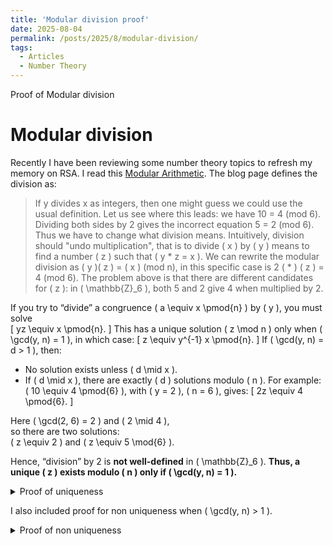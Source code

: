 ```yaml
---
title: 'Modular division proof'
date: 2025-08-04
permalink: /posts/2025/8/modular-division/
tags:
  - Articles
  - Number Theory
---
```

Proof of Modular division 

# Modular division
Recently I have been reviewing some number theory topics to refresh my memory on RSA. I read this [Modular Arithmetic](https://crypto.stanford.edu/pbc/notes/numbertheory/arith.html). The blog page defines the division as:

> If y divides x as integers, then one might guess we could use the usual definition. Let us see where this leads: we have 10 = 4 (mod 6). Dividing both sides by 2 gives the incorrect equation 5 = 2 (mod 6). Thus we have to change what division means. Intuitively, division should "undo multiplication", that is to divide \( x \) by \( y \) means to find a number \( z \) such that \( y * z = x \). We can rewrite the modular division as \( y \)\( z \) = \( x \) (mod n), in this specific case is 2 \( * \) \( z \) = 4 (mod 6).  The problem above is that there are different candidates for \( z \): in \( \mathbb{Z}_6 \), both 5 and 2 give 4 when multiplied by 2.

If you try to “divide” a congruence  \( a \equiv x \pmod{n} \)  by \( y \), you must solve  
\[
yz \equiv x \pmod{n}.
\]
This has a unique solution \( z \mod n \) only when \( \gcd(y, n) = 1 \), in which case:
\[
z \equiv y^{-1} x \pmod{n}.
\]
If \( \gcd(y, n) = d > 1 \), then:
- No solution exists unless \( d \mid x \).
- If \( d \mid x \), there are exactly \( d \) solutions modulo \( n \).
For example:  
\( 10 \equiv 4 \pmod{6} \), with \( y = 2 \), \( n = 6 \), gives:
\[
2z \equiv 4 \pmod{6}.
\]

Here \( \gcd(2, 6) = 2 \) and \( 2 \mid 4 \),  
so there are two solutions:  
\( z \equiv 2 \) and \( z \equiv 5 \mod{6} \).  

Hence, “division” by 2 is **not well-defined** in \( \mathbb{Z}_6 \).
**Thus, a unique \( z \) exists modulo \( n \) only if \( \gcd(y, n) = 1 \).**

<details>
<summary>Proof of uniqueness</summary>

Below is a **line-by-line, fully self-contained proof** of the following uniqueness claim for linear–Diophantine equations.

---

## Theorem (“Uniqueness modulo the coefficients”)

Let

$$
y,z,n,k,x\in\mathbb Z,\qquad \gcd(y,n)=1 .
$$

Consider

$$
y\,z+n\,k=x .\tag{1}
$$

1. *(Existence)* Equation (1) always has an integer solution.
2. *(Complete description)* If $(z_0,k_0)$ is **one** solution, then every solution is

$$
z=z_0+n\,t,\qquad k=k_0-y\,t,\qquad t\in\mathbb Z. \tag{2}
$$

3. *(Uniqueness in residue classes)* Among integers $0\le z<n$ there is **exactly one** $z$ satisfying (1); equivalently, the residue class $z\bmod n$ is unique.
   Dually, among $0\le k<y$ there is **exactly one** $k$ satisfying (1).

That is the precise sense in which “the solution is unique when $\gcd(y,n)=1$.”

---

## 1.  A Bézout-based particular solution

Because $\gcd(y,n)=1$, Bézout’s identity gives integers $a,b$ with

$$
a\,y+b\,n=1 .\tag{3}
$$

Multiplying by the constant term $x$ yields a *particular* solution

$$
(z_0,k_0):=(a\,x,\,b\,x),\qquad 
y\,z_0+n\,k_0
              =(ay+bn)x
              =x. \tag{4}
$$

---

## 2.  Passing to homogeneous form

Let $(z,k)$ be **any** solution of (1).  Subtract (4) from (1):

$$
y(z-z_0)+n(k-k_0)=0 .\tag{5}
$$

Write

$$
\Delta z:=z-z_0,\qquad \Delta k:=k-k_0,
$$

so (5) becomes

$$
y\,\Delta z=-\,n\,\Delta k .\tag{6}
$$

---

## 3.  Key lemma (Euclidean lemma)

> **Lemma.** If $\gcd(a,b)=1$ and $a\mid bc$ then $a\mid c$.

*Proof:* Bézout gives $u,v$ with $au+bv=1$.  Multiply by $c$:
$au\,c+bv\,c=c$.  Both summands on the left are divisible by $a$; hence $c$ is.

---

## 4.  Deriving the parameter $t$

### 4.1  Show $n\mid\Delta z$

From (6) we have $n\mid y\,\Delta z$.
Because $\gcd(y,n)=1$, Lemma ⇒ $n\mid\Delta z$.
So there exists $t\in\mathbb Z$ with

$$
\Delta z=n\,t \;\Longrightarrow\; z = z_0+n\,t.\tag{7}
$$

### 4.2  Determine $\Delta k$ in terms of the **same** $t$

Insert (7) into (6):

$$
y(n\,t)=-n\,\Delta k
\;\Longrightarrow\;
\Delta k=-y\,t
\;\Longrightarrow\;
k=k_0-y\,t. \tag{8}
$$

Because every step was an “if and only if”, every integer $t$ gives a bona-fide solution, **and different $t$ give different ordered pairs**.  That establishes statement (2).

---
## 5.  Uniqueness of the residue class

### 5.1  Uniqueness of \( z \bmod n \)

From (2) we have \( z \equiv z_0 \pmod{n} \).  
Conversely, if some \( z^* \equiv z_0 \pmod{n} \), write \( z^* = z_0 + n\,t \) (unique \( t \) because \( n \neq 0 \)).  
Define \( k^* = k_0 - y\,t \); then \( (z^*, k^*) \) satisfies (1).

Hence *exactly one* residue class (namely \( z_0 \bmod n \)) works.

### 5.2  Uniqueness of \( k \bmod y \)

Symmetrically, from (2) we have \( k \equiv k_0 \pmod{y} \);  
any \( k^* \equiv k_0 \pmod{y} \) can be written \( k^* = k_0 - y\,t \),  
forcing \( z^* = z_0 + n\,t \).  
Again there is *exactly one* workable residue class modulo \( y \).


---

## 6.  Putting it all together (proof recap)

1. **Existence** comes from Bézout (Section 1).
2. **All** solutions are those of form (2) (Sections 2–4).
3. The mapping $t\mapsto(z,k)$ is a bijection $\mathbb Z\to\{\text{solutions}\}$.
4. Fixing $z\bmod n$ or $k\bmod y$ pins down that $t$, hence the entire solution, giving the advertised *uniqueness in each residue class*.

---

## 7.  Tiny numerical check

Solve $5z+7k=3$.

* **Particular solution:**  $5(-4)+7(3)=1$ ⇒ multiply by 3 ⇒ $(z_0,k_0)=(-12,9)$.
* **General family:**
  $z=-12+7t,\;k=9-5t$.
* **Residues:**
  $z\equiv2\pmod7$ is unique; $k\equiv4\pmod5$ is unique.

Taking representatives $0\le z<7$ forces $t=2\to z=2,k=-1$; every other solution is obtained by shifting $t$.

---

### Final remark

“Uniqueness” in Diophantine equations with coprime coefficients always refers to this residue-class uniqueness (or, equivalently, the one-to-one correspondence with the free integer parameter $t$).  The coprimality condition is *exactly* what allows us to cancel factors and tie both variables to the **same** $t$, which is the crux of the argument.
</details>


I also included proof for non uniqueness when \( \gcd(y, n) > 1 \).

<details>
<summary>Proof of non uniqueness</summary>

Below is a fully “long-form’’ proof of the standard linear-Diophantine theorem

$$
\boxed{\,y\,z \;+\; n\,k \;=\; x,\qquad y,n,x\in\mathbb Z\,},
$$

written so that **every single claim is justified** and no algebraic step is skipped.

---

## 0.  What we are trying to prove

Let

$$
d \;=\;\gcd(y,n),\qquad d>1.
$$

We will show

1. **(Necessity)** If an integer solution $(z,k)$ exists, then $d\mid x$.
2. **(Sufficiency & parametrisation)** If $d\mid x$, then

   * a particular solution $(z_0,k_0)$ exists;
   * **all** solutions are given by

     $$
     z = z_0 +\frac{n}{d}\,t,\qquad
     k = k_0 -\frac{y}{d}\,t,\qquad t\in\mathbb Z.
     $$

---

## 1.  Why $d\mid x$ is necessary

Because $d$ divides **both** $y$ and $n$, it also divides every integer linear combination of them (that is literally the definition of $\gcd$).  In particular, for any candidate solution

$$
x \;=\; yz+nk
$$

is such a combination, so $d\mid x$.

> **Conclusion.** If $d\nmid x$ the equation is impossible.
> We may therefore assume for the rest of the proof that **$d\mid x$**.

---

## 2.  Factoring out the common divisor

Because $d\mid y,n,x$, we can write

$$
y = d\,\bar y,\quad n = d\,\bar n,\quad x = d\,\bar x
$$

with $\bar y,\bar n,\bar x\in\mathbb Z$.

A **critical** observation:

$$
\gcd(\bar y,\bar n)=1.
$$

*Proof:* any common divisor of $\bar y$ and $\bar n$ times $d$ would divide $y$ and $n$; but $d$ already is the greatest such divisor, so that extra divisor must be $1$.

Substitute into the original equation and divide by $d$:

$$
\bar y\,z + \bar n\,k = \bar x.\tag{★}
$$

The problem is now **reduced** to solving (★) with **coprime** coefficients $\bar y,\bar n$.

---

## 3.  Bézout’s identity gives one solution

Because $\gcd(\bar y,\bar n)=1$, Bézout’s identity tells us that there exist integers $a,b$ such that

$$
\bar y\,a + \bar n\,b = 1.\tag{Bézout}
$$

> **How to get $a,b$ concretely?**
> Run the *extended Euclidean algorithm* on $\bar y$ and $\bar n$.  It keeps track of a remainder sequence and rewrites each remainder as a combination of the original numbers; the last non-zero remainder is 1, and its combination coefficients are exactly $a,b$.  (A textbook will show the mechanical steps; here we only need the existence.)

Multiply (Bézout) by $\bar x$:

$$
\bar y\,(\bar x a) + \bar n\,(\bar x b) = \bar x.
$$

Therefore the pair

$$
\boxed{\,z_0 := \bar x a,\quad k_0 := \bar x b\,}
$$

is **one** legitimate solution of (★).

---

## 4.  Describing the entire solution set

Let $(z,k)$ be **any** solution of (★).  Subtract the particular solution:

$$
\bar y\,(z-z_0) + \bar n\,(k-k_0) = 0.
$$

Rearrange:

$$
\bar y\,(z-z_0) = -\bar n\,(k-k_0).
$$

Because $\bar y$ and $\bar n$ are coprime, the integer $\bar y$ must divide the right-hand side, hence **must divide** $k-k_0$.  Formally, there exists $t\in\mathbb Z$ with

$$
k - k_0 = \bar y\,t.
$$

Plugging this back,

$$
\bar y\,(z-z_0) = -\bar n\,(\bar y t) \quad\Longrightarrow\quad
z - z_0 = -\bar n\,t.
$$

So every solution can be written in the shape

$$
\boxed{\,z = z_0 - \bar n\,t,\qquad k = k_0 + \bar y\,t,\qquad t\in\mathbb Z.}
$$
where \( \bar n \) equals \( n / d \) and \( \bar y \) equals \( y / d \).

Because $t$ is arbitrary, these are **all** solutions: any two solutions differ by a multiple of $(-\bar n,\bar y)$, and conversely adding such a multiple preserves the equation.


## 5. Example

We want to show that when $d = \gcd(y, n) > 1$, **more than one** solution $z$ exists within the same residue class **modulo $n$**.

That is, **modulo uniqueness fails** — we can find two values of $z$ that:

* both satisfy the equation $y z + n k = x$,
* and are **congruent modulo $n$**.

Let’s go step-by-step.

---

## Choose example with $\gcd(y, n) = d > 1$

Let’s take:

* $y = 4$
* $n = 6$
  Then $\gcd(4,6) = 2 > 1$.

Let’s pick a **right-hand side** $x = 2$, which is divisible by $d = 2$, so we know solutions *exist*.

---

## Step 1: Solve the equation

We want to solve:

$$
4z + 6k = 2.
$$

Divide through by $d = 2$:

$$
2z + 3k = 1. \tag{1}
$$

---

## Step 2: Find a particular solution

Use the extended Euclidean algorithm:

$$
3(1) + 2(-1) = 1,
$$

So one solution to (1) is:

$$
z_0 = -1,\quad k_0 = 1.
$$

---

##  Step 3: General solution

From the standard method, all solutions to (1) are:

$$
z = -1 + 3t,\quad k = 1 - 2t,\quad t \in \mathbb Z.
$$

Go back to the original equation:

$$
z = -1 + 3t \Rightarrow \text{solutions to } 4z + 6k = 2.
$$

Let’s compute a few values of $z$:

| $t$ | $z = -1 + 3t$ |
| --- | ------------- |
| 0   | -1            |
| 1   | 2             |
| 2   | 5             |
| 3   | 8             |

Now look at $z \bmod 6$:

| $z$ | $z \bmod 6$ |
| --- | ----------- |
| -1  | 5           |
| 2   | 2           |
| 5   | 5           |
| 8   | 2           |

---

##  Non-uniqueness found!

We see:

* $z = -1$ and $z = 5$ both satisfy $z \equiv 5 \pmod{6}$, and both are valid solutions.
* $z = 2$ and $z = 8$ both satisfy $z \equiv 2 \pmod{6}$, and both are valid solutions.

So, **two different values of $t$** yield solutions with the **same $z \bmod 6$**.

This is **non-uniqueness modulo $n$**.

---

##  Why did this happen?

Because $\gcd(y,n)=2 > 1$, our general solution:

$$
z = z_0 + \frac{n}{d} t = -1 + 3t
$$

has **step size $\frac{n}{d} = 3$**, which means the set of possible $z$ values **modulo $n = 6$** only covers **some** of the congruence classes.

Specifically:

* The solution $z = z_0 + \tfrac{n}{d}t$ only ranges over a subset of residues modulo $n$, specifically over one residue class modulo $\frac{n}{\gcd(y,n)} = 3$, **not 6**.

Thus:

* Modulo uniqueness is only guaranteed **modulo $n$** if $\gcd(y,n)=1$.
* If $\gcd(y,n)=d>1$, the equation may have **$d$** different solutions with the same $z \bmod n$.


> *“If $d=1$ (that is, $\frac{n}{d}=n$), then the add-on term is $n t$, which is always 0 modulo $n$. Consequently $z \equiv z_0 \pmod n$ for every solution, giving uniqueness in that modulus.”*
---


</details>